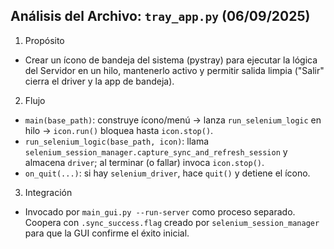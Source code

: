 ## Análisis del Archivo: `tray_app.py` (06/09/2025)

1) Propósito

- Crear un ícono de bandeja del sistema (pystray) para ejecutar la lógica del Servidor en un hilo, mantenerlo activo y permitir salida limpia ("Salir" cierra el driver y la app de bandeja).

2) Flujo

- `main(base_path)`: construye ícono/menú → lanza `run_selenium_logic` en hilo → `icon.run()` bloquea hasta `icon.stop()`.
- `run_selenium_logic(base_path, icon)`: llama `selenium_session_manager.capture_sync_and_refresh_session` y almacena `driver`; al terminar (o fallar) invoca `icon.stop()`.
- `on_quit(...)`: si hay `selenium_driver`, hace `quit()` y detiene el ícono.

3) Integración

- Invocado por `main_gui.py --run-server` como proceso separado. Coopera con `.sync_success.flag` creado por `selenium_session_manager` para que la GUI confirme el éxito inicial.

